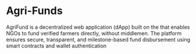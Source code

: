 # Agri-Funds
AgriFund is a decentralized web application (dApp) built on the that enables NGOs to fund verified farmers directly, without middlemen. The platform ensures secure, transparent, and milestone-based fund disbursement using smart contracts and wallet authentication

